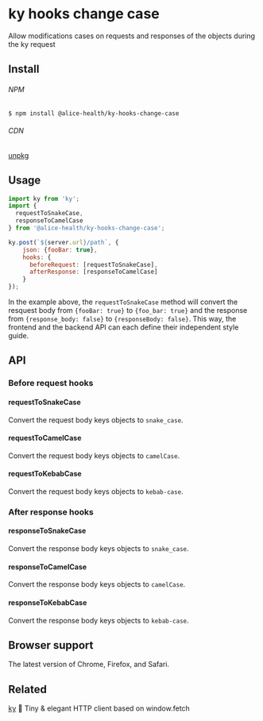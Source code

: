 # ky hooks change case
Allow modifications cases on requests and responses of the objects during the ky request

## Install

###### NPM
```
$ npm install @alice-health/ky-hooks-change-case
```

###### CDN
[unpkg](https://unpkg.com/@alice-health/ky-hooks-change-case)


## Usage

```js
import ky from 'ky';
import { 
  requestToSnakeCase,
  responseToCamelCase
} from '@alice-health/ky-hooks-change-case';

ky.post(`${server.url}/path`, {
    json: {fooBar: true},
    hooks: {
      beforeRequest: [requestToSnakeCase],
      afterResponse: [responseToCamelCase]
    }
});
```

In the example above, the `requestToSnakeCase` method will convert the resquest body from `{fooBar: true}` to `{foo_bar: true}` and the response from `{response_body: false}` to `{responseBody: false}`. This way, the frontend and the backend API can each define their independent style guide.

## API

### Before request hooks

#### requestToSnakeCase
Convert the request body keys objects to `snake_case`.

#### requestToCamelCase
Convert the request body keys objects to `camelCase`.

#### requestToKebabCase
Convert the request body keys objects to `kebab-case`.

### After response hooks

#### responseToSnakeCase
Convert the response body keys objects to `snake_case`.

#### responseToCamelCase
Convert the response body keys objects to `camelCase`.

#### responseToKebabCase
Convert the response body keys objects to `kebab-case`.


## Browser support
The latest version of Chrome, Firefox, and Safari.

## Related
[ky](https://github.com/sindresorhus/ky) 🌳 Tiny & elegant HTTP client based on window.fetch
